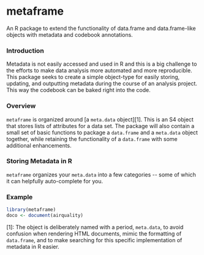 metaframe
=========

An R package to extend the functionality of data.frame and data.frame-like 
objects with metadata and codebook annotations.

### Introduction

Metadata is not easily accessed and used in R and this is a big challenge to the 
efforts to make data analysis more automated and more reproducible. This package 
seeks to create a simple object-type for easily storing, updating, and outputting 
metadata during the course of an analysis project. This way the codebook can be 
baked right into the code. 

### Overview

`metaframe` is organized around [a `meta.data` object][1]. This is an S4 object 
that stores lists of attributes for a data set. The package will also contain a 
small set of basic functions to package a `data.frame` and a `meta.data` object 
together, while  retaining the functionality of a `data.frame` with some additional 
enhancements. 


### Storing Metadata in R

`metaframe` organizes your `meta.data` into a few categories -- some of which it 
can helpfully auto-complete for you. 

### Example

```r
library(metaframe)
doco <- document(airquality)
```




[1]: The object is deliberately named with a period, `meta.data`, to avoid 
confusion when rendering HTML documents, mimic the formatting of `data.frame`, 
and to make searching for this specific implementation of metadata in R easier.
